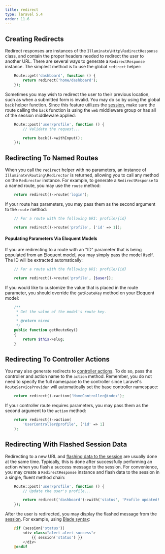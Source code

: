 ```yaml
---
title: redirect
type: laravel 5.4
order: 11.6
---
```


## Creating Redirects

Redirect responses are instances of the `Illuminate\Http\RedirectResponse` class, and contain the proper headers needed to redirect the user to another URL. There are several ways to generate a `RedirectResponse` instance. The simplest method is to use the global `redirect` helper:

```php
    Route::get('dashboard', function () {
        return redirect('home/dashboard');
    });
```
Sometimes you may wish to redirect the user to their previous location, such as when a submitted form is invalid. You may do so by using the global `back` helper function. Since this feature utilizes the [session](/mk/laravel/session.html), make sure the route calling the `back` function is using the `web` middleware group or has all of the session middleware applied:

```php
    Route::post('user/profile', function () {
        // Validate the request...

        return back()->withInput();
    });
```
<a name="redirecting-named-routes"></a>
## Redirecting To Named Routes

When you call the `redirect` helper with no parameters, an instance of `Illuminate\Routing\Redirector` is returned, allowing you to call any method on the `Redirector` instance. For example, to generate a `RedirectResponse` to a named route, you may use the `route` method:

```php
    return redirect()->route('login');
```
If your route has parameters, you may pass them as the second argument to the `route` method:

```php
    // For a route with the following URI: profile/{id}

    return redirect()->route('profile', ['id' => 1]);
```
#### Populating Parameters Via Eloquent Models

If you are redirecting to a route with an "ID" parameter that is being populated from an Eloquent model, you may simply pass the model itself. The ID will be extracted automatically:

```php
    // For a route with the following URI: profile/{id}

    return redirect()->route('profile', [$user]);
```
If you would like to customize the value that is placed in the route parameter, you should override the `getRouteKey` method on your Eloquent model:

```php
    /**
     * Get the value of the model's route key.
     *
     * @return mixed
     */
    public function getRouteKey()
    {
        return $this->slug;
    }
```
<a name="redirecting-controller-actions"></a>
## Redirecting To Controller Actions

You may also generate redirects to [controller actions](/mk/laravel/controllers.html). To do so, pass the controller and action name to the `action` method. Remember, you do not need to specify the full namespace to the controller since Laravel's `RouteServiceProvider` will automatically set the base controller namespace:

```php
    return redirect()->action('HomeController@index');
```
If your controller route requires parameters, you may pass them as the second argument to the `action` method:

```php
    return redirect()->action(
        'UserController@profile', ['id' => 1]
    );
```
<a name="redirecting-with-flashed-session-data"></a>
## Redirecting With Flashed Session Data

Redirecting to a new URL and [flashing data to the session](/mk/laravel/session.html#flash-data) are usually done at the same time. Typically, this is done after successfully performing an action when you flash a success message to the session. For convenience, you may create a `RedirectResponse` instance and flash data to the session in a single, fluent method chain:

```php
    Route::post('user/profile', function () {
        // Update the user's profile...

        return redirect('dashboard')->with('status', 'Profile updated!');
    });
```
After the user is redirected, you may display the flashed message from the [session](/mk/laravel/session.html). For example, using [Blade syntax](/mk/laravel/blade.html):

```php
    @if (session('status'))
        <div class="alert alert-success">
            {{ session('status') }}
        </div>
    @endif
```
